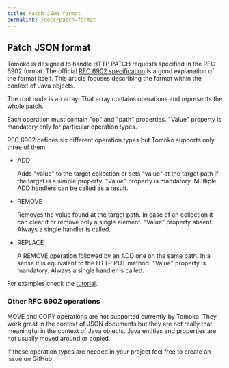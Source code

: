 ```yaml
---
title: Patch JSON format
permalink: /docs/patch-format
---
```

## Patch JSON format

Tomoko is designed to handle HTTP PATCH requests specified in the RFC 6902 format.
The official [RFC 6902 specification](https://tools.ietf.org/html/rfc6902) is a good explanation of the format itself.
This article focuses describing the format within the context of Java objects.

The root node is an array. That array contains operations and represents the whole patch.

Each operation must contain "op" and "path" properties. "Value" property is mandatory only for particular operation types.

RFC 6902 defines six different operation types but Tomoko supports only three of them.

* ADD

   Adds "value" to the target collection or sets "value" at the target path if the target is a simple property. "Value" property is mandatory. Multiple ADD handlers can be called as a result.

* REMOVE

   Removes the value found at the target path. In case of an collection it can clear it or remove only a single element. "Value" property absent. Always a single handler is called.

* REPLACE

   A REMOVE operation followed by an ADD one on the same path. In a sense it is equivalent to the HTTP PUT method. "Value" property is mandatory. Always a single handler is called.

For examples check the [tutorial](/tutorial/patch-format.html).

### Other RFC 6902 operations

MOVE and COPY operations are not supported currently by Tomoko. They work great in the context of JSON documents but they are not really that meaningful in the context of Java objects.
Java entities and properties are not usually moved around or copied.

If these operation types are needed in your project feel free to create an issue on GitHub.
